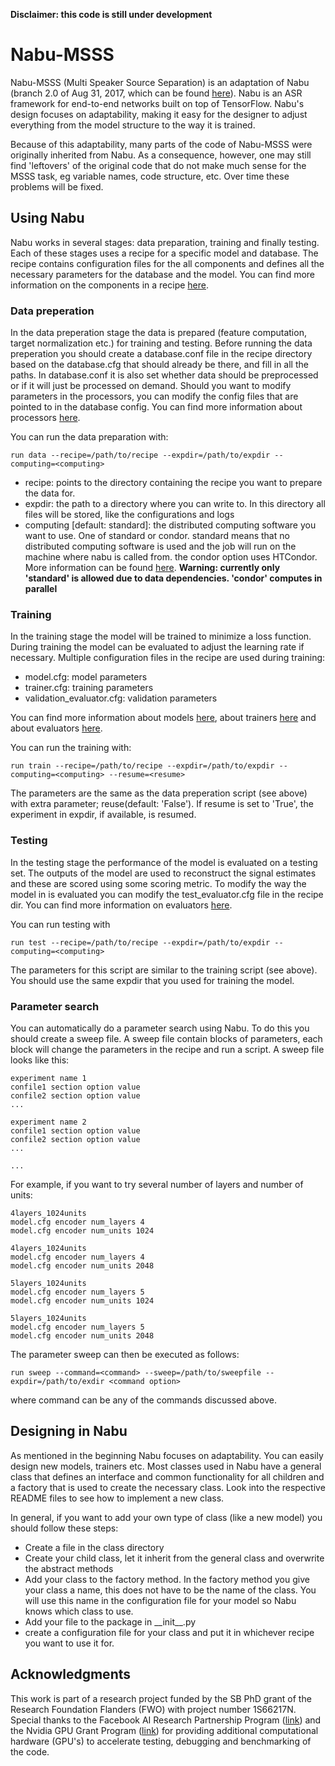 **Disclaimer: this code is still under development**

# Nabu-MSSS

Nabu-MSSS (Multi Speaker Source Separation) is an adaptation of Nabu 
(branch 2.0 of Aug 31, 2017, which can be found
[here](https://github.com/vrenkens/nabu)). Nabu is an ASR framework for
end-to-end networks built on top of TensorFlow. Nabu's design focuses on
adaptability, making it easy for the designer to adjust everything from the
model structure to the way it is trained. 

Because of this adaptability, many parts of the code of Nabu-MSSS were 
originally inherited from Nabu. As a consequence, however, one may still find 
'leftovers' of the original code that do not make much sense for the MSSS
task, eg variable names, code structure, etc. Over time these problems will
be fixed.

## Using Nabu

Nabu works in several stages: data preparation, training and finally testing. 
Each of these stages uses a recipe for a specific model and database. The 
recipe contains configuration files for the all components and defines all
the necessary parameters for the database and the model. You can find more
information on the components in a recipe [here](config/recipes/README.md).

### Data preperation

In the data preperation stage the data is prepared (feature computation,
target normalization etc.) for training and testing. Before running the 
data preperation you should create a database.conf file in the recipe 
directory based on the database.cfg that should already be there, and fill 
in all the paths. In database.conf it is also set whether data should be 
preprocessed or if it will just be processed on demand.  Should you want 
to modify parameters in the processors, you can modify the config files 
that are pointed to in the database config. You can find more information 
about processors [here](nabu/processing/processors/README.md).

You can run the data preparation with:

```
run data --recipe=/path/to/recipe --expdir=/path/to/expdir --computing=<computing>
```

- recipe: points to the directory containing the recipe you
want to prepare the data for.
- expdir: the path to a directory where you can write to. In this directory all
files will be stored, like the configurations and logs
- computing [default: standard]: the distributed computing software you want to
use. One of standard or condor. standard means that no distributed computing
software is used and the job will run on the machine where nabu is called from.
the condor option uses HTCondor. More information can be found
[here](nabu/computing/README.md). 
**Warning: currently only 'standard' is allowed due to data dependencies. 'condor' computes in parallel**

### Training

In the training stage the model will be trained to minimize a loss function.
During training the model can be evaluated to adjust the learning rate if
necessary. Multiple configuration files in the recipe are used during training:

- model.cfg: model parameters
- trainer.cfg: training parameters
- validation_evaluator.cfg: validation parameters

You can find more information about models
[here](nabu/neuralnetworks/models/README.md), about trainers
[here](nabu/neuralnetworks/trainers/README.md) and about evaluators
[here](nabu/neuralnetworks/evaluators/README.md).

You can run the training with:

```
run train --recipe=/path/to/recipe --expdir=/path/to/expdir --computing=<computing> --resume=<resume>
```

The parameters are the same as the data preperation script (see above) with extra parameter; reuse(default: 'False').
If resume is set to 'True', the experiment in expdir, if available, is resumed.

### Testing

In the testing stage the performance of the model is evaluated on a testing set.
The outputs of the model are used to reconstruct the signal estimates and these
are scored using some scoring metric. To modify the way the model in is evaluated
you can modify the test_evaluator.cfg file in the recipe dir. You can find more
information on evaluators [here](nabu/neuralnetworks/trainers/README.md).

You can run testing with

```
run test --recipe=/path/to/recipe --expdir=/path/to/expdir --computing=<computing>
```

The parameters for this script are similar to the training script (see above).
You should use the same expdir that you used for training the model.


### Parameter search

You can automatically do a parameter search using Nabu. To do this you should
create a sweep file. A sweep file contain blocks of parameters, each block
will change the parameters in the recipe and run a script. A sweep file
looks like this:

```
experiment name 1
confile1 section option value
confile2 section option value
...

experiment name 2
confile1 section option value
confile2 section option value
...

...
```

For example, if you want to try several number of layers and number of units:

```
4layers_1024units
model.cfg encoder num_layers 4
model.cfg encoder num_units 1024

4layers_1024units
model.cfg encoder num_layers 4
model.cfg encoder num_units 2048

5layers_1024units
model.cfg encoder num_layers 5
model.cfg encoder num_units 1024

5layers_1024units
model.cfg encoder num_layers 5
model.cfg encoder num_units 2048
```

The parameter sweep can then be executed as follows:

```
run sweep --command=<command> --sweep=/path/to/sweepfile --expdir=/path/to/exdir <command option>
```

where command can be any of the commands discussed above.

## Designing in Nabu

As mentioned in the beginning Nabu focuses on adaptability. You can easily
design new models, trainers etc. Most classes used in Nabu have a general class
that defines an interface and common functionality for all children and
a factory that is used to create the necessary class. Look into the respective
README files to see how to implement a new class.

In general, if you want to add your own type of class (like a new model) you
should follow these steps:
- Create a file in the class directory
- Create your child class, let it inherit from the general class and overwrite
the abstract methods
- Add your class to the factory method. In the factory method you give your
class a name, this does not have to be the name of the class. You will use
this name in the configuration file for your model so Nabu knows which class
to use.
- Add your file to the package in \_\_init\_\_.py
- create a configuration file for your class and put it in whichever recipe you
want to use it for.

## Acknowledgments
This work is part of a research project funded by the SB PhD grant of the Research Foundation Flanders 
(FWO) with project number 1S66217N.
Special thanks to the Facebook AI Research Partnership Program 
([link](https://research.fb.com/facebook-to-accelerate-global-ai-research-with-new-gpu-program-recipients/)) 
and the Nvidia GPU Grant Program 
([link](https://developer.nvidia.com/academic_gpu_seeding))
for providing additional computational hardware (GPU's) to accelerate testing, debugging and benchmarking 
of the code.


